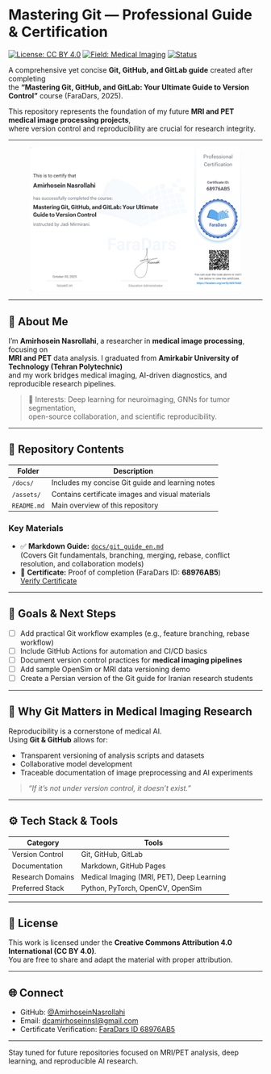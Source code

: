 # Mastering Git — Professional Guide & Certification

[![License: CC BY 4.0](https://img.shields.io/badge/License-CC_BY_4.0-lightgrey.svg)](#license)
[![Field: Medical Imaging](https://img.shields.io/badge/Field-Medical%20Imaging-blue)](#about)
[![Status](https://img.shields.io/badge/Status-Active-green)](#)

A comprehensive yet concise **Git, GitHub, and GitLab guide** created after completing  
the **“Mastering Git, GitHub, and GitLab: Your Ultimate Guide to Version Control”** course (FaraDars, 2025).  

This repository represents the foundation of my future **MRI and PET medical image processing projects**,  
where version control and reproducibility are crucial for research integrity.

---

<p align="center">
  <img src="image.png" alt="Certificate" width="420">
</p>

---

## 🧠 About Me

I’m **Amirhosein Nasrollahi**, a researcher in **medical image processing**, focusing on  
**MRI and PET** data analysis. I graduated from **Amirkabir University of Technology (Tehran Polytechnic)**  
and my work bridges medical imaging, AI-driven diagnostics, and reproducible research pipelines.

> 💬 Interests: Deep learning for neuroimaging, GNNs for tumor segmentation,  
> open-source collaboration, and scientific reproducibility.

---

## 📘 Repository Contents

| Folder | Description |
|---------|-------------|
| `/docs/` | Includes my concise Git guide and learning notes |
| `/assets/` | Contains certificate images and visual materials |
| `README.md` | Main overview of this repository |

### Key Materials
- ✅ **Markdown Guide:** [`docs/git_guide_en.md`](docs/git_guide_en.md)  
  (Covers Git fundamentals, branching, merging, rebase, conflict resolution, and collaboration models)
- 📜 **Certificate:** Proof of completion (FaraDars ID: **68976AB5**)  
  [Verify Certificate](https://faradars.org/verify/68976AB5)

---

## 🎯 Goals & Next Steps

- [ ] Add practical Git workflow examples (e.g., feature branching, rebase workflow)
- [ ] Include GitHub Actions for automation and CI/CD basics
- [ ] Document version control practices for **medical imaging pipelines**
- [ ] Add sample OpenSim or MRI data versioning demo
- [ ] Create a Persian version of the Git guide for Iranian research students

---

## 🧩 Why Git Matters in Medical Imaging Research

Reproducibility is a cornerstone of medical AI.  
Using **Git & GitHub** allows for:
- Transparent versioning of analysis scripts and datasets  
- Collaborative model development  
- Traceable documentation of image preprocessing and AI experiments

> _“If it’s not under version control, it doesn’t exist.”_

---

## ⚙️ Tech Stack & Tools

| Category | Tools |
|-----------|-------|
| Version Control | Git, GitHub, GitLab |
| Documentation | Markdown, GitHub Pages |
| Research Domains | Medical Imaging (MRI, PET), Deep Learning |
| Preferred Stack | Python, PyTorch, OpenCV, OpenSim |

---

## 🧩 License

This work is licensed under the **Creative Commons Attribution 4.0 International (CC BY 4.0)**.  
You are free to share and adapt the material with proper attribution.

---

## 🌐 Connect

- GitHub: [@AmirhoseinNasrollahi](https://github.com/AmirhoseinNasrollahi)  
- Email: [dcamirhoseinnsl@gmail.com](mailto:dcamirhoseinnsl@gmail.com)  
- Certificate Verification: [FaraDars ID 68976AB5](https://faradars.org/verify/68976AB5)

---
Stay tuned for future repositories focused on MRI/PET analysis, deep learning, and reproducible AI research.
